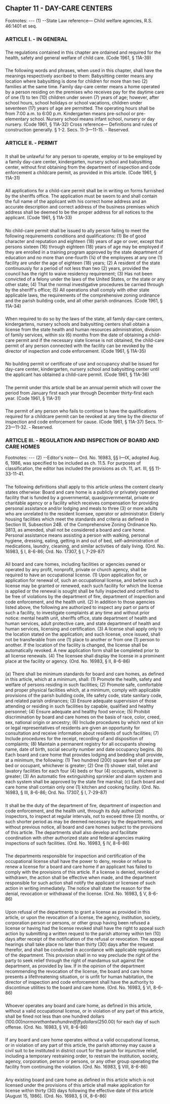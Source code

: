 ## Chapter 11 - DAY-CARE CENTERS
Footnotes:
--- (1) --State Law reference— Child welfare agencies, R.S. 46:1401 et seq.
### ARTICLE I. - IN GENERAL
#####   

The regulations contained in this chapter are ordained and required for the health, safety and general welfare of
child care.
(Code 1961, § 11A-39)
#####   

The following words and phrases, when used in this chapter, shall have the meanings respectively ascribed to
them:
Babysitting center means any location where babysitting is done for children for more than two (2) families at
the same time.
Family day-care center means a home operated by a person residing on the premises who receives pay for the
daytime care of one (1) to ten (10) children under seven (7) years of age; however, after school hours, school
holidays or school vacations, children under seventeen (17) years of age are permitted. The operating hours shall
be from 7:00 a.m. to 6:00 p.m.
Kindergarten means pre-school or pre-elementary school.
Nursery school means infant school, nursery or day nursery.
(Code 1961, § 11A-32)
Cross reference— Definitions and rules of construction generally. § 1-2.
Secs. 11-3—11-15. - Reserved.
### ARTICLE II. - PERMIT
#####   

It shall be unlawful for any person to operate, employ or to be employed by a family day-care center,
kindergarten, nursery school and babysitting center, without first obtaining from the department of inspection
and code enforcement a childcare permit, as provided in this article.
(Code 1961, § 11A-31)
#####   

All applications for a child-care permit shall be in writing on forms furnished by the sheriffs office. The
application must be sworn to and shall contain the full name of the applicant with his correct home address and
an accurate description and correct address of the business premises which address shall be deemed to be the
proper address for all notices to the applicant.
(Code 1961, § 11A-33)
#####   

No child-care permit shall be issued to ally person failing to meet the following requirements conditions and
qualifications:
(1)
Be of good character and reputation and eighteen (18) years of age or over, except that persons sixteen (16)
through eighteen (18) years of age may be employed if they are enrolled in a training program approved by the
state department of education and no more than one-fourth (¼) of the employees at any one (1) facility are under
the age of eighteen (18) years;
(2)
A resident of the state continuously for a period of not less than two (2) years, provided the council has the right
to waive residency requirement;
(3)
Has not been convicted of a felony under the laws of the United States, or the state or any other state;
(4)
That the normal investigative procedures be carried through by the sheriff's office;
(5)
All operations shall comply with other state applicable laws, the requirements of the comprehensive zoning
ordinance and the parish building code, and all other parish ordinances.
(Code 1961, § 11A-34)
#####   

When required to do so by the laws of the state, all family day-care centers, kindergartens, nursery schools and
babysitting centers shall obtain a license from the state health and human resources administration, division of
family services, within six (6) months from the date of obtaining a child-care permit and if the necessary slate
license is not obtained, the child-care permit of any person connected with the facility can be revoked by the
director of inspection and code enforcement.
(Code 1961, § 11A-35)
#####   

No building permit or certificate of use and occupancy shall be issued for day-care center, kindergarten, nursery
school and babysitting center until the applicant has obtained a child-care permit.
(Code 1961, § 11A-36)
#####   

The permit under this article shall be an annual permit which will cover the period from January first each year
through December thirty-first each year.
(Code 1961, § 11A-31)
#####   

The permit of any person who fails to continue to have the qualifications required for a childcare permit can be
revoked at any time by the director of inspection and code enforcement for cause.
(Code 1961, § 11A-37)
Secs. 11-23—11-32. - Reserved.
### ARTICLE III. - REGULATION AND INSPECTION OF BOARD AND CARE HOMES
Footnotes:
--- (2) --Editor's note— Ord. No. 16983, §§ I—IX, adopted Aug. 6, 1986, was specified to be included as ch. 11.5. For
purposes of classification, the editor has included the provisions as ch. 11, art. III, §§ 11-33-11-41.
#####   

The following definitions shall apply to this article unless the content clearly states otherwise:
Board and care home is a publicly or privately operated facility that is funded by a governmental,
quasigovernmental, private or charitable agency or a facility which receives compensation for providing
personal assistance and/or lodging and meals to three (3) or more adults who are unrelated to the resident
licensee, operator or administrator. Elderly housing facilities which meet the standards and criteria as defined in
Section III, Subsection 24B. of the Comprehensive Zoning Ordinance No. 3813, as amended, shall not be
considered a board and care home.
Personal assistance means assisting a person with walking, personal hygiene, dressing, eating, getting in and out
of bed, self-administration of medications, laundry, cleaning, and similar activities of daily living.
(Ord. No. 16983, § I, 8-6-86; Ord. No. 17307, § I, 7-29-87)
#####   

All board and care homes, including facilities or agencies owned or operated by any profit, nonprofit, private or
church agency, shall be required to have an occupational license.
(1)
Upon application for, or application for renewal of, such an occupational license, and before such a license may
be granted or renewed, each such facility for which the license is applied or the renewal is sought shall be fully
inspected and certified to be free of violations by the department of fire, department of inspection and code
enforcement, and the health unit.
(2)
In addition to those agencies listed above, the following are authorized to inspect any part or parts of such a
facility, to investigate complaints at any time and without prior notice: mental health unit, sheriffs office, state
department of health and human services, adult protective care, and state department of health and human
services, licensing and certification.
(3)
A license shall apply only to the location stated on the application; and such license, once issued, shall not be
transferable from one (1) place to another or from one (1) person to another. If the location of the facility is
changed, the license shall be automatically revoked. A new application form shall be completed prior to all
license renewals.
(4)
The licensee shall display the license in a prominent place at the facility or agency.
(Ord. No. 16983, § II, 8-6-86)
#####   

(a)
There shall be minimum standards for board and care homes, as defined in this article, which at a minimum,
shall:
(1)
Promote the health, safety and welfare of persons residing in such facilities;
(2)
Promote safe, comfortable and proper physical facilities which, at a minimum, comply with applicable
provisions of the parish building code, life safety code, state sanitary code, and related parish ordinances;
(3)
Ensure adequate supervision of those attending or residing in such facilities by capable, qualified and healthy
personnel;
(4)
Ensure adequate and healthy food service;
(5)
Prohibit discrimination by board and care homes on the basis of race, color, creed, sex, national origin or
ancestry;
(6)
Include procedures by which next of kin or legal representatives of residents are given an opportunity for
consultation and receive information about residents of such facilities;
(7)
Include procedures for the receipt, recording of and disposition of complaints;
(8)
Maintain a permanent registry for all occupants showing name, date of birth, social security number and date
occupancy begins.
(b)
Each board and care home that provides lodging and bedding shall provide, at a minimum, the following:
(1)
Two hundred (200) square feet of area per bed or occupant, whichever is greater;
(2)
One (1) shower stall, toilet and lavatory facilities for each four (4) beds or four (4) occupants, whichever is
greater;
(3)
An automatic fire extinguishing sprinkler and alarm system and each system shall be approved by the state fire
marshal;
(c)
Each board and care home shall contain only one (1) kitchen and cooking facility.
(Ord. No. 16983, § III, 8-6-86; Ord. No. 17307, § I, 7-29-87)
#####   

It shall be the duty of the department of fire, department of inspection and code enforcement, and the health unit,
through its duly authorized inspectors, to inspect at regular intervals, not to exceed three (3) months, or such
shorter period as may be deemed necessary by the departments, and without previous notice, all board and care
homes subject to the provisions of this article. The departments shall also develop and facilitate coordination
with other authorized state and federal agencies making inspections of such facilities.
(Ord. No. 16983, § IV, 8-6-86)
#####   

The departments responsible for inspection and certification of the occupational license shall have the power to
deny, revoke or refuse to renew a license for a board and care home if an applicant has failed to comply with the
provisions of this article. If a license is denied, revoked or withdrawn, the action shall be effective when made,
and the department responsible for such action shall notify the applicant or licensee of such action in writing
immediately. The notice shall state the reason for the denial, revocation or withdrawal of the license.
(Ord. No. 16983, § V, 8-6-86)
#####   

Upon refusal of the departments to grant a license as provided in this article, or upon the revocation of a license,
the agency, institution, society, corporation person or persons, or other group having been refused a license or
having had the license revoked shall have the right to appeal such action by submitting a written request to the
parish attorney within ten (10) days after receipt of the notification of the refusal or revocation. The appeal
hearings shall take place no later than thirty (30) days after the request therefor, and shall be conducted in
accordance with applicable regulations of the department. This provision shall in no way preclude the right of
the party to seek relief through the right of mandamus suit against the department, as provided by law. If in the
opinion of the department recommending the revocation of the license, the board and care home presents a lifethreatening situation, or is unfit for human habitation, the director of inspection and code enforcement shall have
the authority to discontinue utilities to the board and care home.
(Ord. No. 16983, § VI, 8-6-86)
#####   

Whoever operates any board and care home, as defined in this article, without a valid occupational license, or in
violation of any part of this article, shall be fined not less than one hundred dollars ($100.00) nor more than two
hundred fifty dollars ($250.00) for each day of such offense.
(Ord. No. 16983, § VII, 8-6-86)
#####   

If any board and care home operates without a valid occupational license, or in violation of any part of this
article, the parish attorney may cause a civil suit to be instituted in district court for the parish for injunctive
relief, including a temporary restraining order, to restrain the institution, society, agency, corporation, person or
persons, or any other group operating the facility from continuing the violation.
(Ord. No. 16983, § VIII, 8-6-86)
#####   

Any existing board and care home as defined in this article which is not licensed under the provisions of this
article shall make application for license within thirty (30) days following the effective date of this article
[August 15, 1986].
(Ord. No. 16983, § IX, 8-6-86)
